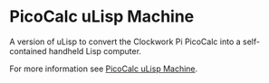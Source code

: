 # PicoCalc uLisp Machine
A version of uLisp to convert the Clockwork Pi PicoCalc into a self-contained handheld Lisp computer.

For more information see [PicoCalc uLisp Machine](http://www.ulisp.com/show?56ZO).
